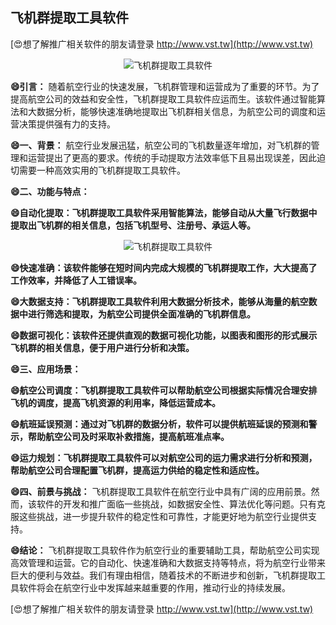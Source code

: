 ## **飞机群提取工具软件**

[😍想了解推广相关软件的朋友请登录 http://www.vst.tw](http://www.vst.tw)

 <center><img src="https://vst.tw/MP4/tuiguang/png/7.png" alt="飞机群提取工具软件"></center>

**😄引言：**
随着航空行业的快速发展，飞机群管理和运营成为了重要的环节。为了提高航空公司的效益和安全性，飞机群提取工具软件应运而生。该软件通过智能算法和大数据分析，能够快速准确地提取出飞机群相关信息，为航空公司的调度和运营决策提供强有力的支持。

**😄一、背景：**
航空行业发展迅猛，航空公司的飞机数量逐年增加，对飞机群的管理和运营提出了更高的要求。传统的手动提取方法效率低下且易出现误差，因此迫切需要一种高效实用的飞机群提取工具软件。

**😄二、功能与特点：**

**😄自动化提取：飞机群提取工具软件采用智能算法，能够自动从大量飞行数据中提取出飞机群的相关信息，包括飞机型号、注册号、承运人等。**

 <center><img src="https://vst.tw/MP4/tuiguang/png/5.png" alt="飞机群提取工具软件"></center>

**😄快速准确：该软件能够在短时间内完成大规模的飞机群提取工作，大大提高了工作效率，并降低了人工错误率。**

**😄大数据支持：飞机群提取工具软件利用大数据分析技术，能够从海量的航空数据中进行筛选和提取，为航空公司提供全面准确的飞机群信息。**

**😄数据可视化：该软件还提供直观的数据可视化功能，以图表和图形的形式展示飞机群的相关信息，便于用户进行分析和决策。**

**😄三、应用场景：**

**😄航空公司调度：飞机群提取工具软件可以帮助航空公司根据实际情况合理安排飞机的调度，提高飞机资源的利用率，降低运营成本。**

**😄航班延误预测：通过对飞机群的数据分析，软件可以提供航班延误的预测和警示，帮助航空公司及时采取补救措施，提高航班准点率。**

**😄运力规划：飞机群提取工具软件可以对航空公司的运力需求进行分析和预测，帮助航空公司合理配置飞机群，提高运力供给的稳定性和适应性。**

**😄四、前景与挑战：**
飞机群提取工具软件在航空行业中具有广阔的应用前景。然而，该软件的开发和推广面临一些挑战，如数据安全性、算法优化等问题。只有克服这些挑战，进一步提升软件的稳定性和可靠性，才能更好地为航空行业提供支持。

**😄结论：**
飞机群提取工具软件作为航空行业的重要辅助工具，帮助航空公司实现高效管理和运营。它的自动化、快速准确和大数据支持等特点，将为航空行业带来巨大的便利与效益。我们有理由相信，随着技术的不断进步和创新，飞机群提取工具软件将会在航空行业中发挥越来越重要的作用，推动行业的持续发展。

[😍想了解推广相关软件的朋友请登录 http://www.vst.tw](http://www.vst.tw)



